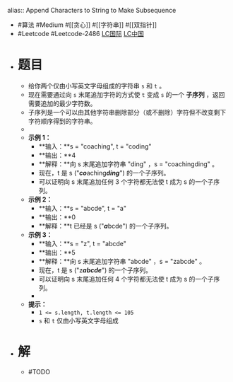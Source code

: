 alias:: Append Characters to String to Make Subsequence

- #算法 #Medium #[[贪心]] #[[字符串]] #[[双指针]]
- #Leetcode #Leetcode-2486 [LC国际](https://leetcode.com/problems/append-characters-to-string-to-make-subsequence/) [LC中国](https://leetcode.cn/problems/append-characters-to-string-to-make-subsequence/)
- # 题目
	- 给你两个仅由小写英文字母组成的字符串 `s` 和 `t` 。
	- 现在需要通过向 `s` 末尾追加字符的方式使 `t` 变成 `s` 的一个 **子序列** ，返回需要追加的最少字符数。
	- 子序列是一个可以由其他字符串删除部分（或不删除）字符但不改变剩下字符顺序得到的字符串。
	-
	- **示例 1：**
		- **输入：**s = "coaching", t = "coding"
		- **输出：**4
		- **解释：**向 s 末尾追加字符串 "ding" ，s = "coachingding" 。
		- 现在，t 是 s ("***co***aching***ding***") 的一个子序列。
		- 可以证明向 s 末尾追加任何 3 个字符都无法使 t 成为 s 的一个子序列。
	- **示例 2：**
		- **输入：**s = "abcde", t = "a"
		- **输出：**0
		- **解释：**t 已经是 s ("***a***bcde") 的一个子序列。
	- **示例 3：**
		- **输入：**s = "z", t = "abcde"
		- **输出：**5
		- **解释：**向 s 末尾追加字符串 "abcde" ，s = "zabcde" 。
		- 现在，t 是 s ("z***abcde***") 的一个子序列。
		- 可以证明向 s 末尾追加任何 4 个字符都无法使 t 成为 s 的一个子序列。
		-
	- **提示：**
		- `1 <= s.length, t.length <= 105`
		- `s` 和 `t` 仅由小写英文字母组成
- # 解
	- #TODO